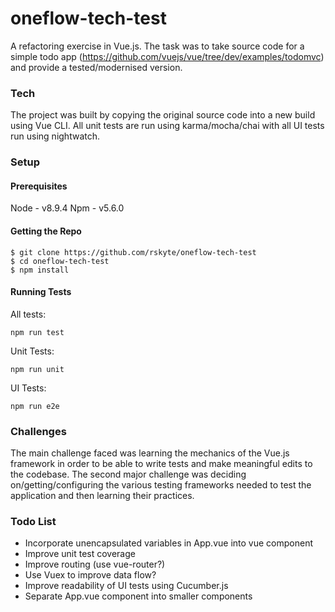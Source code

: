 # oneflow-tech-test

A refactoring exercise in Vue.js. The task was to take source code for a simple todo app (https://github.com/vuejs/vue/tree/dev/examples/todomvc) and provide a tested/modernised version.

### Tech

The project was built by copying the original source code into a new build using Vue CLI. All unit tests are run using karma/mocha/chai
with all UI tests run using nightwatch.

### Setup

#### Prerequisites

Node - v8.9.4
Npm - v5.6.0

#### Getting the Repo

```
$ git clone https://github.com/rskyte/oneflow-tech-test
$ cd oneflow-tech-test
$ npm install
```

#### Running Tests

All tests:
```
npm run test
```

Unit Tests:
```
npm run unit
```

UI Tests:
```
npm run e2e
```

### Challenges

The main challenge faced was learning the mechanics of the Vue.js framework in order to be able to write tests and make meaningful edits to the codebase. The second major challenge was deciding on/getting/configuring the various testing frameworks needed to test the application and then learning their practices.

### Todo List

- Incorporate unencapsulated variables in App.vue into vue component
- Improve unit test coverage
- Improve routing (use vue-router?)
- Use Vuex to improve data flow?
- Improve readability of UI tests using Cucumber.js
- Separate App.vue component into smaller components

